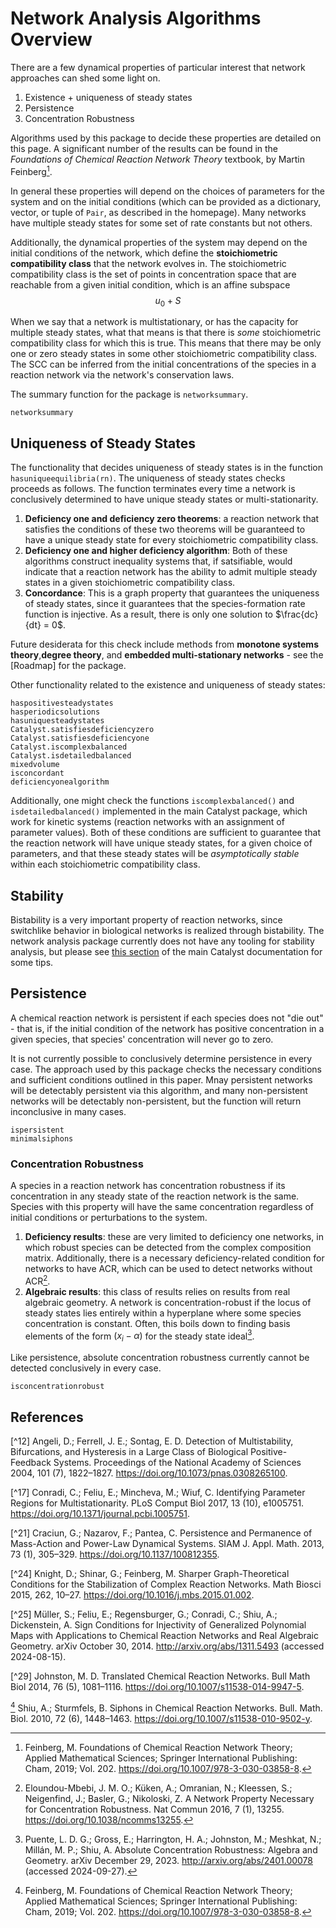 # Network Analysis Algorithms Overview
There are a few dynamical properties of particular interest that network approaches can shed some light on. 
1. Existence + uniqueness of steady states
2. Persistence
3. Concentration Robustness

Algorithms used by this package to decide these properties are detailed on this page. A significant number of the results can be found in the *Foundations of Chemical Reaction Network Theory* textbook, by Martin Feinberg[^1]. 

In general these properties will depend on the choices of parameters for the system and on the initial conditions (which can be provided as a dictionary, vector, or tuple of `Pair`, as described in the homepage). Many networks have multiple steady states for some set of rate constants but not others. 

Additionally, the dynamical properties of the system may depend on the initial conditions of the network, which define the **stoichiometric compatibility class** that the network evolves in. The stoichiometric compatibility class is the set of points in concentration space that are reachable from a given initial condition, which is an affine subspace $$u_0 + S$$

When we say that a network is multistationary, or has the capacity for multiple steady states, what that means is that there is *some* stoichiometric compatibility class for which this is true. This means that there may be only one or zero steady states in some other stoichiometric compatibility class. The SCC can be inferred from the initial concentrations of the species in a reaction network via the network's conservation laws. 

The summary function for the package is `networksummary`. 
```@docs
networksummary
```

## Uniqueness of Steady States
The functionality that decides uniqueness of steady states is in the function `hasuniqueequilibria(rn)`. The uniqueness of steady states checks proceeds as follows. The function terminates every time a network is conclusively determined to have unique steady states or multi-stationarity.  

1. **Deficiency one and deficiency zero theorems**: a reaction network that satisfies the conditions of these two theorems will be guaranteed to have a unique steady state for every stoichiometric compatibility class. 
2. **Deficiency one and higher deficiency algorithm**: Both of these algorithms construct inequality systems that, if satsifiable, would indicate that a reaction network has the ability to admit multiple steady states in a given stoichiometric compatibility class. 
3. **Concordance**: This is a graph property that guarantees the uniqueness of steady states, since it guarantees that the species-formation rate function is injective. As a result, there is only one solution to $\frac{dc}{dt} = 0$. 

Future desiderata for this check include methods from **monotone systems theory**,**degree theory**, and **embedded multi-stationary networks** - see the [Roadmap] for the package.  

Other functionality related to the existence and uniqueness of steady states: 
```@docs
haspositivesteadystates
hasperiodicsolutions
hasuniquesteadystates
Catalyst.satisfiesdeficiencyzero
Catalyst.satisfiesdeficiencyone
Catalyst.iscomplexbalanced
Catalyst.isdetailedbalanced
mixedvolume
isconcordant
deficiencyonealgorithm
```

Additionally, one might check the functions `iscomplexbalanced()` and `isdetailedbalanced()` implemented in the main Catalyst package, which work for kinetic systems (reaction networks with an assignment of parameter values). Both of these conditions are sufficient to guarantee that the reaction network will have unique steady states, for a given choice of parameters, and that these steady states will be *asymptotically stable* within each stoichiometric compatibility class.

## Stability
Bistability is a very important property of reaction networks, since switchlike behavior in biological networks is realized through bistability. The network analysis package currently does not have any tooling for stability analysis, but please see [this section](https://docs.sciml.ai/Catalyst/stable/steady_state_functionality/steady_state_stability_computation/) of the main Catalyst documentation for some tips.

## Persistence
A chemical reaction network is persistent if each species does not "die out" - that is, if the initial condition of the network has positive concentration in a given species, that species' concentration will never go to zero. 

It is not currently possible to conclusively determine persistence in every case. The approach used by this package checks the necessary conditions and sufficient conditions outlined in this paper. Mnay persistent networks will be detectably persistent via this algorithm, and many non-persistent networks will be detectably non-persistent, but the function will return inconclusive in many cases. 

```@docs
ispersistent
minimalsiphons
```

### Concentration Robustness
A species in a reaction network has concentration robustness if its concentration in any steady state of the reaction network is the same. Species with this property will have the same concentration regardless of initial conditions or perturbations to the system. 

1. **Deficiency results**: these are very limited to deficiency one networks, in which robust species can be detected from the complex composition matrix. Additionally, there is a necessary deficiency-related condition for networks to have ACR, which can be used to detect networks without ACR[^2]. 
2. **Algebraic results**: this class of results relies on results from real algebraic geometry. A network is concentration-robust if the locus of steady states lies entirely within a hyperplane where some species concentration is constant. Often, this boils down to finding basis elements of the form $(x_i - \alpha)$ for the steady state ideal[^4].

Like persistence, absolute concentration robustness currently cannot be detected conclusively in every case. 

```@docs
isconcentrationrobust
```

## References
[^1]: Feinberg, M. Foundations of Chemical Reaction Network Theory; Applied Mathematical Sciences; Springer International Publishing: Cham, 2019; Vol. 202. https://doi.org/10.1007/978-3-030-03858-8.

[^2]: Eloundou-Mbebi, J. M. O.; Küken, A.; Omranian, N.; Kleessen, S.; Neigenfind, J.; Basler, G.; Nikoloski, Z. A Network Property Necessary for Concentration Robustness. Nat Commun 2016, 7 (1), 13255. https://doi.org/10.1038/ncomms13255.

[^14]: Johnston, M. D.; Müller, S.; Pantea, C. A Deficiency-Based Approach to Parametrizing Positive Equilibria of Biochemical Reaction Systems. arXiv May 23, 2018. http://arxiv.org/abs/1805.09295 (accessed 2024-09-09).

[^4]: Puente, L. D. G.; Gross, E.; Harrington, H. A.; Johnston, M.; Meshkat, N.; Millán, M. P.; Shiu, A. Absolute Concentration Robustness: Algebra and Geometry. arXiv December 29, 2023. http://arxiv.org/abs/2401.00078 (accessed 2024-09-27).

[^6]: Craciun, G.; Jin, J.; Yu, P. Y. An Efficient Characterization of Complex-Balanced, Detailed-Balanced, and Weakly Reversible Systems. SIAM J. Appl. Math. 2020, 80 (1), 183–205. https://doi.org/10.1137/19M1244494.

[^9]: Loman, T. E.; Ma, Y.; Ilin, V.; Gowda, S.; Korsbo, N.; Yewale, N.; Rackauckas, C.; Isaacson, S. A. Catalyst: Fast and Flexible Modeling of Reaction Networks.

[^12] Angeli, D.; Ferrell, J. E.; Sontag, E. D. Detection of Multistability, Bifurcations, and Hysteresis in a Large Class of Biological Positive-Feedback Systems. Proceedings of the National Academy of Sciences 2004, 101 (7), 1822–1827. https://doi.org/10.1073/pnas.0308265100.


[^16]: Müller, S.; Regensburger, G. Generalized Mass Action Systems: Complex Balancing Equilibria and Sign Vectors of the Stoichiometric and Kinetic-Order Subspaces. SIAM J. Appl. Math. 2012, 72 (6), 1926–1947. https://doi.org/10.1137/110847056.

[^17] Conradi, C.; Feliu, E.; Mincheva, M.; Wiuf, C. Identifying Parameter Regions for Multistationarity. PLoS Comput Biol 2017, 13 (10), e1005751. https://doi.org/10.1371/journal.pcbi.1005751.

[^21] Craciun, G.; Nazarov, F.; Pantea, C. Persistence and Permanence of Mass-Action and Power-Law Dynamical Systems. SIAM J. Appl. Math. 2013, 73 (1), 305–329. https://doi.org/10.1137/100812355.

[^24] Knight, D.; Shinar, G.; Feinberg, M. Sharper Graph-Theoretical Conditions for the Stabilization of Complex Reaction Networks. Math Biosci 2015, 262, 10–27. https://doi.org/10.1016/j.mbs.2015.01.002.

[^25] Müller, S.; Feliu, E.; Regensburger, G.; Conradi, C.; Shiu, A.; Dickenstein, A. Sign Conditions for Injectivity of Generalized Polynomial Maps with Applications to Chemical Reaction Networks and Real Algebraic Geometry. arXiv October 30, 2014. http://arxiv.org/abs/1311.5493 (accessed 2024-08-15).

[^29] Johnston, M. D. Translated Chemical Reaction Networks. Bull Math Biol 2014, 76 (5), 1081–1116. https://doi.org/10.1007/s11538-014-9947-5.

[^1] Shiu, A.; Sturmfels, B. Siphons in Chemical Reaction Networks. Bull. Math. Biol. 2010, 72 (6), 1448–1463. https://doi.org/10.1007/s11538-010-9502-y.


